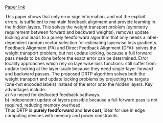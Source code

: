 [Paper link](https://arxiv.org/pdf/1909.01311.pdf)

This paper shows that only error sign information, and not the explicit errors, is sufficient to maintain feedback alignment and provide learning in the hidden layers. This solves the weight transport problem (symmetry requirement between forward and backward weights), removes update locking and leads to a purely feedforward algorithm that only needs a label-dependent random vector selection for estimating layerwise loss gradients.
Feedback Alignment (FA) and Direct Feedback Alignment (DFA): solves the weight transport problem, but not update locking, because a full forward pass needs to be done before the exact error can be determined.
Error locality approaches which rely on layerwise loss functions: still suffer from update locking at the layer-scale because they need single-layer forward and backward passes. 
The proposed DRTP algorithm solves both the weight transport and update locking problems by projecting the targets (one-hot encoded labels) instead of the error onto the hidden layers. Key advantages include:  
a) No neeed for dedicated feedback pathways.  
b) Independent update of layers possible because a full forward pass is not required, reducing memory overhead.  
Thus DRTP is **purely feedforward** and **low cost**, ideal for use in edge computing devices with memory and power constraints.
